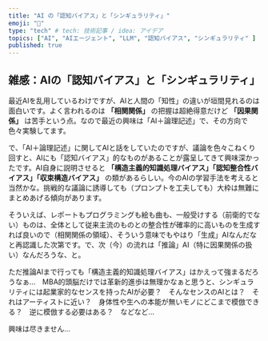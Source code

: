 ```yaml
---
title: "AI の「認知バイアス」と「シンギュラリティ」"
emoji: "🤖"
type: "tech" # tech: 技術記事 / idea: アイデア
topics: ["AI", "AIエージェント", "LLM", "認知バイアス", "シンギュラリティ" ]
published: true
---
```


## 雑感：AIの「認知バイアス」と「シンギュラリティ」

最近AIを乱用しているわけですが、AIと人間の「知性」の違いが垣間見れるのは面白いです。よく言われるのは **「相関関係」** の把握は超絶得意だけど **「因果関係」** は苦手という点。なので最近の興味は「AI＋論理記述」で、その方向で色々実験してます。

で、「AI＋論理記述」に関してAIと話をしていたのですが、議論を色々こねくり回すと、AIにも「認知バイアス」的なものがあることが露呈してきて興味深かったです。AI自身に説明させると **「構造主義的知識処理バイアス」「認知整合性バイアス」「収束構造バイアス」** の類があるらしい。今のAIの学習手法を考えると当然かな。挑戦的な議論に誘導しても（プロンプトを工夫しても）大枠は無難にまとめあげる傾向があります。

そういえば、レポートもプログラミングも絵も曲も、一般受けする（前衛的でない）ものは、全体として従来主流のものとの整合性が確率的に高いものを生成すれば良いので（相関関係の領域）、そういう意味でもやはり「生成」AIなんだなと再認識した次第です。で、次（今）の流れは「推論」AI（特に因果関係の扱い）なんだろうな、と。

ただ推論AIまで行っても「構造主義的知識処理バイアス」はかえって強まるだろうなぁ…　MBA的頭脳だけでは革新的進歩は無理かなぁと思うと、シンギュラリティには起業家的なセンスを持ったAIが必要？　そんなセンスのAIとは？　それはアーティストに近い？　身体性や生への本能が無いモノにどこまで模倣できる？　逆に模倣する必要はある？　などなど…

興味は尽きません…

